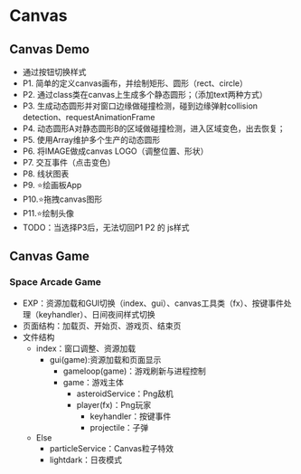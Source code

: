 # Canvas
## Canvas Demo
- 通过按钮切换样式
- P1. 简单的定义canvas画布，并绘制矩形、圆形（rect、circle）
- P2. 通过class类在canvas上生成多个静态圆形；（添加text两种方式）
- P3. 生成动态圆形并对窗口边缘做碰撞检测，碰到边缘弹射collision detection、requestAnimationFrame
- P4. 动态圆形A对静态圆形B的区域做碰撞检测，进入区域变色，出去恢复；
- P5. 使用Array维护多个生产的动态圆形
- P6. 将IMAGE做成canvas LOGO（调整位置、形状） 
- P7. 交互事件（点击变色）
- P8. 线状图表
- P9. ⭐️绘画板App
- P10.⭐️拖拽canvas图形
- P11.⭐️绘制头像
- TODO：当选择P3后，无法切回P1 P2 的 js样式


## Canvas Game
### Space Arcade Game
- EXP：资源加载和GUI切换（index、gui）、canvas工具类（fx）、按键事件处理（keyhandler）、日间夜间样式切换
- 页面结构：加载页、开始页、游戏页、结束页
- 文件结构
  - index：窗口调整、资源加载
    - gui(game):资源加载和页面显示
      - gameloop(game)：游戏刷新与进程控制
      - game：游戏主体
        - asteroidService：Png敌机
        - player(fx)：Png玩家
          - keyhandler：按键事件
          - projectile：子弹
  - Else 
    - particleService：Canvas粒子特效
    - lightdark：日夜模式
